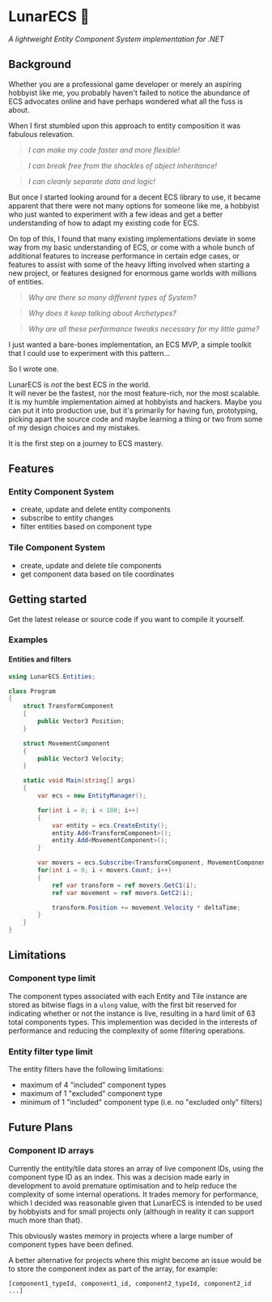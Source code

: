 # LunarECS 🌙
_A lightweight Entity Component System implementation for .NET_



## Background

Whether you are a professional game developer or merely an aspiring hobbyist like me,
you probably haven't failed to notice the abundance of ECS advocates
online and have perhaps wondered what all the fuss is about.

When I first stumbled upon this approach to entity composition it was fabulous relevation.  

> _I can make my code faster and more flexible!_

> _I can break free from the shackles of object inheritance!_

> _I can cleanly separate data and logic!_

But once I started looking around for a decent ECS library to use, it became apparent
that there were not many options for someone like me, a hobbyist who just wanted to experiment
with a few ideas and get a better understanding of how to adapt my existing code 
for ECS.  

On top of this, I found that many existing implementations deviate in some way
from my basic understanding of ECS, or come with a whole bunch of additional features
to increase performance in certain edge cases, or features to assist with some of the heavy lifting
involved when starting a new project, or features designed for enormous game worlds with
millions of entities.

> _Why are there so many different types of System?_

> _Why does it keep talking about Archetypes?_

> _Why are all these performance tweaks necessary for my little game?_


I just wanted a bare-bones implementation, an ECS MVP, a simple toolkit that 
I could use to experiment with this pattern...

So I wrote one.

LunarECS is *not* the best ECS in the world.  
It will never be the fastest, nor the most feature-rich, nor the most scalable.
It is my humble implementation aimed at hobbyists and hackers.  Maybe you can put it
into production use, but it's primarily for having fun, prototyping, picking apart the 
source code and maybe learning a thing or two from some of my design choices and my mistakes.

It is the first step on a journey to ECS mastery.

## Features

### Entity Component System 
- create, update and delete entity components
- subscribe to entity changes
- filter entities based on component type

### Tile Component System
- create, update and delete tile components
- get component data based on tile coordinates

## Getting started

Get the latest release or source code if you want to compile it yourself.

### Examples

#### Entities and filters

```csharp
using LunarECS.Entities;

class Program
{
    struct TransformComponent 
    {
        public Vector3 Position;
    }

    struct MovementComponent
    {
        public Vector3 Velocity;
    }

    static void Main(string[] args)
    {
        var ecs = new EntityManager();

        for(int i = 0; i < 100; i++)
        {
            var entity = ecs.CreateEntity();
            entity.Add<TransformComponent>();
            entity.Add<MovementComponent>();
        }

        var movers = ecs.Subscribe<TransformComponent, MovementComponent>();
        for(int i = 0; i < movers.Count; i++) 
        {
            ref var transform = ref movers.GetC1(i);
            ref var movement = ref movers.GetC2(i);

            transform.Position += movement.Velocity * deltaTime;
        }
    }
}

```



## Limitations

### Component type limit
The component types associated with each Entity and Tile instance are 
stored as bitwise flags in a  `ulong` value, with the first bit reserved for 
indicating whether or not the instance is live, resulting in a hard limit of
63 total components types.  This implemention was decided in the interests of
performance and reducing the complexity of some filtering operations.

### Entity filter type limit 
The entity filters have the following limitations:
- maximum of 4 "included" component types
- maximum of 1 "excluded" component type
- minimum of 1 "included" component type (i.e. no "excluded only" filters)


## Future Plans

### Component ID arrays

Currently the entity/tile data stores an array of live component IDs, 
using the component type ID as an index.  This was a decision made early in 
development to avoid premature optimisation and to help reduce the complexity of
some internal operations.  It trades memory for performance, which I decided was 
reasonable given that LunarECS is intended to be used by hobbyists and for
small projects only (although in reality it can support much more than that).

This obviously wastes memory in projects where a large number of component types
have been defined.  

A better alternative for projects where this might become an issue would be to
store the component index as part of the array, for example:

``` 
[component1_typeId, component1_id, component2_typeId, component2_id ...]
```


